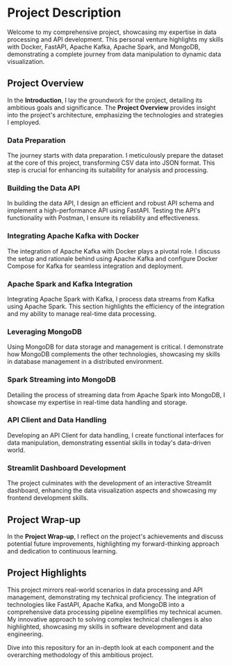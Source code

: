 # Project Description

Welcome to my comprehensive project, showcasing my expertise in data processing and API development. This personal venture highlights my skills with Docker, FastAPI, Apache Kafka, Apache Spark, and MongoDB, demonstrating a complete journey from data manipulation to dynamic data visualization.

## Project Overview

In the **Introduction**, I lay the groundwork for the project, detailing its ambitious goals and significance. The **Project Overview** provides insight into the project's architecture, emphasizing the technologies and strategies I employed.

### Data Preparation
The journey starts with data preparation. I meticulously prepare the dataset at the core of this project, transforming CSV data into JSON format. This step is crucial for enhancing its suitability for analysis and processing.

### Building the Data API
In building the data API, I design an efficient and robust API schema and implement a high-performance API using FastAPI. Testing the API's functionality with Postman, I ensure its reliability and effectiveness.

### Integrating Apache Kafka with Docker
The integration of Apache Kafka with Docker plays a pivotal role. I discuss the setup and rationale behind using Apache Kafka and configure Docker Compose for Kafka for seamless integration and deployment.

### Apache Spark and Kafka Integration
Integrating Apache Spark with Kafka, I process data streams from Kafka using Apache Spark. This section highlights the efficiency of the integration and my ability to manage real-time data processing.

### Leveraging MongoDB
Using MongoDB for data storage and management is critical. I demonstrate how MongoDB complements the other technologies, showcasing my skills in database management in a distributed environment.

### Spark Streaming into MongoDB
Detailing the process of streaming data from Apache Spark into MongoDB, I showcase my expertise in real-time data handling and storage.

### API Client and Data Handling
Developing an API Client for data handling, I create functional interfaces for data manipulation, demonstrating essential skills in today's data-driven world.

### Streamlit Dashboard Development
The project culminates with the development of an interactive Streamlit dashboard, enhancing the data visualization aspects and showcasing my frontend development skills.

## Project Wrap-up
In the **Project Wrap-up**, I reflect on the project's achievements and discuss potential future improvements, highlighting my forward-thinking approach and dedication to continuous learning.

## Project Highlights
This project mirrors real-world scenarios in data processing and API management, demonstrating my technical proficiency. The integration of technologies like FastAPI, Apache Kafka, and MongoDB into a comprehensive data processing pipeline exemplifies my technical acumen. My innovative approach to solving complex technical challenges is also highlighted, showcasing my skills in software development and data engineering.

Dive into this repository for an in-depth look at each component and the overarching methodology of this ambitious project.
